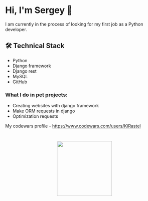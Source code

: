 


# Hi, I'm Sergey 👋
I am currently in the process of looking for my first job as a Python developer.





## 🛠 Technical Stack
*   Python
*   Django framework
*   Django rest
*   MySQL
*   GitHub

### What I do in pet projects:

* Creating websites with django framework
* Make ORM requests in django
* Optimization requests 


My codewars profile - https://www.codewars.com/users/KiRastel


<div align="center" style="margin: 40px 0">
   <a href="http://linkedin.com/in/%D1%81%D0%B5%D1%80%D0%B3%D0%B5%D0%B9-%D0%BD%D0%B8%D0%BA%D0%B8%D1%82%D0%B8%D0%BD-75738a231">
       <img width="175px" src="https://img.shields.io/badge/LinkedIn-0077B5?style=for-the-badge&logo=linkedin&logoColor=white">
   </a>
</div>

